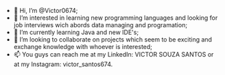 - 👋 Hi, I’m @Victor0674;
- 👀 I’m interested in learning new programming languages and looking for job interviews wich abords data managing and programation;
- 🌱 I’m currently learning Java and new IDE's;
- 💞️ I’m looking to collaborate on projects which seem to be exciting and exchange knowledge with whoever is interested;
- 📫 You guys can reach me at my LinkedIn: VICTOR SOUZA SANTOS or at my Instagram: victor_santos674.

<!---
Victor0674/Victor0674 is a ✨ special ✨ repository because its `README.md` (this file) appears on your GitHub profile.
You can click the Preview link to take a look at your changes.
--->

